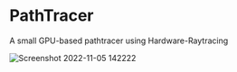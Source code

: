 # PathTracer
A small GPU-based pathtracer using Hardware-Raytracing

![Screenshot 2022-11-05 142222](https://user-images.githubusercontent.com/94477/200122499-4c9c80cb-0d4d-4f16-abe9-868f204909fa.png)
